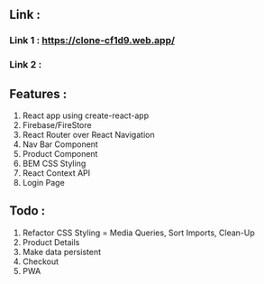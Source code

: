 ## Link :
### Link 1 : https://clone-cf1d9.web.app/
### Link 2 : 

## Features :
1. React app using create-react-app 
2. Firebase/FireStore
3. React Router over React Navigation
4. Nav Bar Component
5. Product Component
6. BEM CSS Styling
7. React Context API
8. Login Page


## Todo :
1. Refactor CSS Styling = Media Queries, Sort Imports, Clean-Up
2. Product Details
3. Make data persistent
4. Checkout
5. PWA
